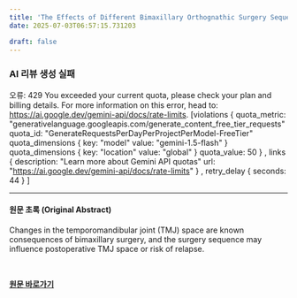 ```yaml
---
title: 'The Effects of Different Bimaxillary Orthognathic Surgery Sequencing on the Temporomandibular Joint Space of Skeletal Class II Malocclusion Patients'
date: 2025-07-03T06:57:15.731203

draft: false
---
```


### AI 리뷰 생성 실패
오류: 429 You exceeded your current quota, please check your plan and billing details. For more information on this error, head to: https://ai.google.dev/gemini-api/docs/rate-limits. [violations {
  quota_metric: "generativelanguage.googleapis.com/generate_content_free_tier_requests"
  quota_id: "GenerateRequestsPerDayPerProjectPerModel-FreeTier"
  quota_dimensions {
    key: "model"
    value: "gemini-1.5-flash"
  }
  quota_dimensions {
    key: "location"
    value: "global"
  }
  quota_value: 50
}
, links {
  description: "Learn more about Gemini API quotas"
  url: "https://ai.google.dev/gemini-api/docs/rate-limits"
}
, retry_delay {
  seconds: 44
}
]

---

#### 원문 초록 (Original Abstract)
Changes in the temporomandibular joint (TMJ) space are known consequences of bimaxillary surgery, and the surgery sequence may influence postoperative TMJ space or risk of relapse.

<br>

**[원문 바로가기](https://www.joms.org/article/S0278-2391(25)00316-7/fulltext?rss=yes)**
